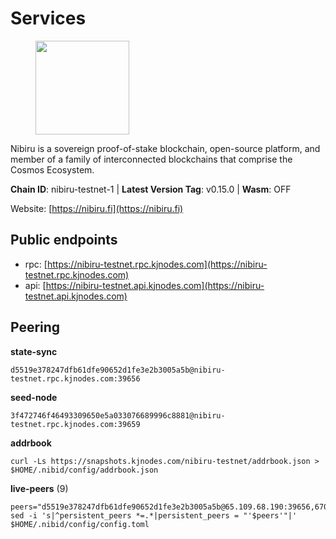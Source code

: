 # Services

<figure><img src="https://raw.githubusercontent.com/kj89/testnet_manuals/main/pingpub/logos/nibiru.png" width="150" alt=""><figcaption></figcaption></figure>

Nibiru is a sovereign proof-of-stake blockchain, open-source platform,  and member of a family of interconnected blockchains that comprise the Cosmos Ecosystem.

**Chain ID**: nibiru-testnet-1 | **Latest Version Tag**: v0.15.0 | **Wasm**: OFF

Website: [https://nibiru.fi](https://nibiru.fi)


## Public endpoints

* rpc: [https://nibiru-testnet.rpc.kjnodes.com](https://nibiru-testnet.rpc.kjnodes.com)
* api: [https://nibiru-testnet.api.kjnodes.com](https://nibiru-testnet.api.kjnodes.com)

## Peering

**state-sync**

```
d5519e378247dfb61dfe90652d1fe3e2b3005a5b@nibiru-testnet.rpc.kjnodes.com:39656
```

**seed-node**

```
3f472746f46493309650e5a033076689996c8881@nibiru-testnet.rpc.kjnodes.com:39659
```

**addrbook**
```
curl -Ls https://snapshots.kjnodes.com/nibiru-testnet/addrbook.json > $HOME/.nibid/config/addrbook.json
```

**live-peers** (9)
```
peers="d5519e378247dfb61dfe90652d1fe3e2b3005a5b@65.109.68.190:39656,6705a23ee032a75ddadd3c32ea3ab70feee64786@192.145.37.151:46656,afac65cfec4090e8af72f31bed047b56600a7702@45.85.146.252:26656,2b551f4f0d14ff63ca1d374ad513949eb43faa29@178.208.86.44:26656,ba98e0fdedf5e9e40fa3e07903160f228eeed876@194.163.172.82:26656,986d2c87f1e01b23a18aef2c52f68a6dc51da21d@194.146.13.223:26656,bbf891728d46b3df0702489aa0a3888c5e02843e@95.217.223.85:26656,ab26e57c27b608b7f5a4b30a6f6676dea50e80a5@95.217.218.125:26656,03de6cc7af9b236a28c319a7e792a681c7fe2205@95.217.211.58:26656"
sed -i 's|^persistent_peers *=.*|persistent_peers = "'$peers'"|' $HOME/.nibid/config/config.toml
```
